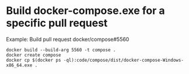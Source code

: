 # Build docker-compose.exe for a specific pull request

Example: Build pull request docker/compose#5560

```
docker build --build-arg 5560 -t compose .
docker create compose
docker cp $(docker ps -ql):code/compose/dist/docker-compose-Windows-x86_64.exe .
```
